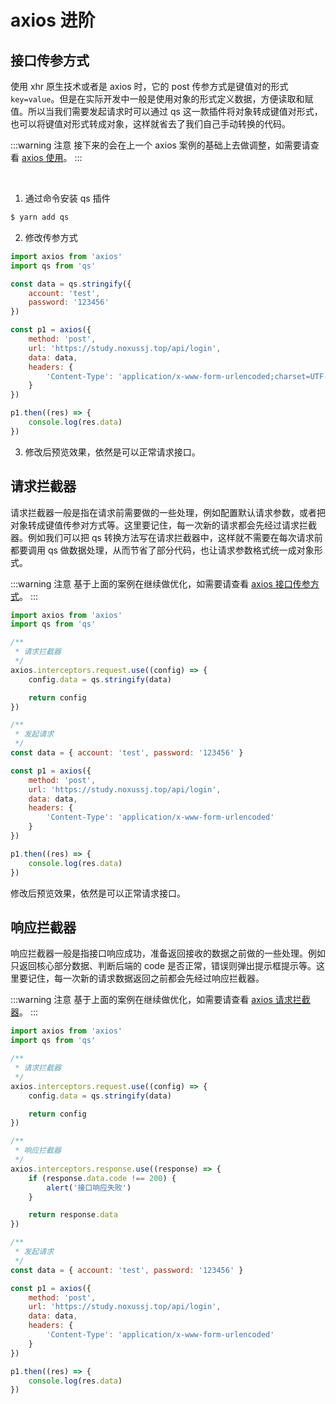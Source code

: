 <script setup>
import Image1 from "./advanced/_image1.png"
import { loginRead } from '@/utils/login-read'

loginRead('a10007')
</script>

# <AppCode code="98" />axios 进阶

<ClientOnly><AppRead code="a10007" /></ClientOnly>

## 接口传参方式

使用 xhr 原生技术或者是 axios 时，它的 post 传参方式是键值对的形式 `key=value`。但是在实际开发中一般是使用对象的形式定义数据，方便读取和赋值。所以当我们需要发起请求时可以通过 qs 这一款插件将对象转成键值对形式，也可以将键值对形式转成对象，这样就省去了我们自己手动转换的代码。

:::warning 注意
接下来的会在上一个 axios 案例的基础上去做调整，如需要请查看 [axios 使用](/documents/part3/axios/introduce.html#使用)。
:::

<br />

1. 通过命令安装 qs 插件

```sh
$ yarn add qs
```

2. 修改传参方式

```javascript
import axios from 'axios'
import qs from 'qs'

const data = qs.stringify({
    account: 'test',
    password: '123456'
})

const p1 = axios({
    method: 'post',
    url: 'https://study.noxussj.top/api/login',
    data: data,
    headers: {
        'Content-Type': 'application/x-www-form-urlencoded;charset=UTF-8'
    }
})

p1.then((res) => {
    console.log(res.data)
})
```

3. 修改后预览效果，依然是可以正常请求接口。

<AppImage :src="Image1" />

## 请求拦截器

请求拦截器一般是指在请求前需要做的一些处理，例如配置默认请求参数，或者把对象转成键值传参对方式等。这里要记住，每一次新的请求都会先经过请求拦截器。例如我们可以把 qs 转换方法写在请求拦截器中，这样就不需要在每次请求前都要调用 qs 做数据处理，从而节省了部分代码，也让请求参数格式统一成对象形式。

:::warning 注意
基于上面的案例在继续做优化，如需要请查看 [axios 接口传参方式](/documents/part3/axios/advanced.html#接口传参方式)。
:::

```javascript
import axios from 'axios'
import qs from 'qs'

/**
 * 请求拦截器
 */
axios.interceptors.request.use((config) => {
    config.data = qs.stringify(data)

    return config
})

/**
 * 发起请求
 */
const data = { account: 'test', password: '123456' }

const p1 = axios({
    method: 'post',
    url: 'https://study.noxussj.top/api/login',
    data: data,
    headers: {
        'Content-Type': 'application/x-www-form-urlencoded'
    }
})

p1.then((res) => {
    console.log(res.data)
})
```

修改后预览效果，依然是可以正常请求接口。

<AppImage :src="Image1" />

## 响应拦截器

响应拦截器一般是指接口响应成功，准备返回接收的数据之前做的一些处理。例如只返回核心部分数据、判断后端的 code 是否正常，错误则弹出提示框提示等。这里要记住，每一次新的请求数据返回之前都会先经过响应拦截器。

:::warning 注意
基于上面的案例在继续做优化，如需要请查看 [axios 请求拦截器](/documents/part3/axios/advanced.html#请求拦截器)。
:::

```javascript
import axios from 'axios'
import qs from 'qs'

/**
 * 请求拦截器
 */
axios.interceptors.request.use((config) => {
    config.data = qs.stringify(data)

    return config
})

/**
 * 响应拦截器
 */
axios.interceptors.response.use((response) => {
    if (response.data.code !== 200) {
        alert('接口响应失败')
    }

    return response.data
})

/**
 * 发起请求
 */
const data = { account: 'test', password: '123456' }

const p1 = axios({
    method: 'post',
    url: 'https://study.noxussj.top/api/login',
    data: data,
    headers: {
        'Content-Type': 'application/x-www-form-urlencoded'
    }
})

p1.then((res) => {
    console.log(res.data)
})
```

<AppComment />